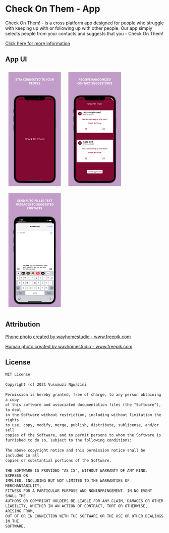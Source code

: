# Check On Them - App
Check On Them! - is a cross platform app designed for people who struggle with keeping up with or following up with other people. Our app simply selects people from your contacts and suggests that you - Check On Them!

<a href="https://docs.google.com/document/d/1_YSWXWdY-kfHQ6j7_vj_ton0hrT_bRAbWfGskN0jgxM/edit?usp=sharing" target="_blank">Click here for more information<a>

App UI
---------------------
<p float="left">
  <img src="./screenshots/SimulatorScreenShot_Splash.png" height="360" style="margin: 10px;">
  <img src="./screenshots/SimulatorScreenShot_Suggestions.png" height="360" style="margin: 10px;">
  <img src="./screenshots/SimulatorScreenShot_Typing.png" height="360" style="margin: 10px;">
</p>
  
Attribution
---------------------
<p float="left">
  <a href="https://www.freepik.com/photos/phone" target="_blank">Phone photo created by wayhomestudio - www.freepik.com</a>

  <a href="https://www.freepik.com/photos/human" target="_blank">Human photo created by wayhomestudio - www.freepik.com</a>
</p>
  
License
----------------------
```
MIT License

Copyright (c) 2021 Vusumuzi Ngwazini

Permission is hereby granted, free of charge, to any person obtaining a copy
of this software and associated documentation files (the "Software"), to deal
in the Software without restriction, including without limitation the rights
to use, copy, modify, merge, publish, distribute, sublicense, and/or sell
copies of the Software, and to permit persons to whom the Software is
furnished to do so, subject to the following conditions:

The above copyright notice and this permission notice shall be included in all
copies or substantial portions of the Software.

THE SOFTWARE IS PROVIDED "AS IS", WITHOUT WARRANTY OF ANY KIND, EXPRESS OR
IMPLIED, INCLUDING BUT NOT LIMITED TO THE WARRANTIES OF MERCHANTABILITY,
FITNESS FOR A PARTICULAR PURPOSE AND NONINFRINGEMENT. IN NO EVENT SHALL THE
AUTHORS OR COPYRIGHT HOLDERS BE LIABLE FOR ANY CLAIM, DAMAGES OR OTHER
LIABILITY, WHETHER IN AN ACTION OF CONTRACT, TORT OR OTHERWISE, ARISING FROM,
OUT OF OR IN CONNECTION WITH THE SOFTWARE OR THE USE OR OTHER DEALINGS IN THE
SOFTWARE.
